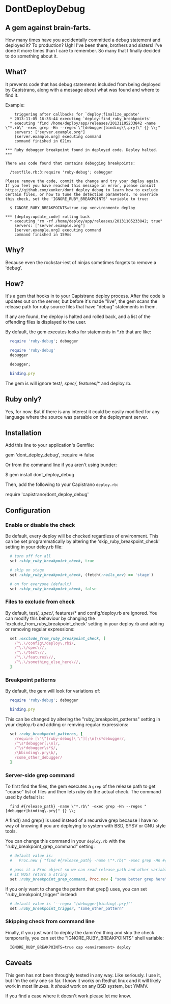 # DontDeployDebug
## A gem against brain-farts.

How many times have you accidentally committed a debug statement and deployed
it? To production? Ugh! I've been there, brothers and sisters! I've done it
more times than I care to remember. So many that I finally decided to do
something about it.

## What?

It prevents code that has debug statements included from being deployed by
Capistrano, along with a message about what was found and where to find it.

Example:

```
    triggering after callbacks for `deploy:finalize_update'
  * 2013-11-05 16:38:44 executing `deploy:find_ruby_breakpoints'
  * executing "find /home/deploy/app/releases/20131105233842 -name \"*.rb\" -exec grep -Hn --regex \"[debugger|binding\\.pry]\" {} \\;"
    servers: ["server.example.org"]
    [server.example.org] executing command
    command finished in 621ms

*** Ruby debugger breakpoint found in deployed code. Deploy halted. ***

There was code found that contains debugging breakpoints:

  /testfile.rb:3:require 'ruby-debug'; debugger

Please remove the code, commit the change and try your deploy again.
If you feel you have reached this message in error, please consult
https://github.com/xunker/dont_deploy_debug to learn how to exclude
certain files, or how to tune the detection parameters. To override
this check, set the 'IGNORE_RUBY_BREAKPOINTS' variable to true:

  $ IGNORE_RUBY_BREAKPOINTS=true cap <environment> deploy

*** [deploy:update_code] rolling back
  * executing "rm -rf /home/deploy/app/releases/20131105233842; true"
    servers: ["server.example.org"]
    [server.example.org] executing command
    command finished in 159ms
```

## Why?

Because even the rockstar-iest of ninjas sometimes forgets to remove a 'debug'.

## How?

It's a gem that hooks in to your Capistrano deploy process. After the code is
updates out on the server, but before it's made "live", the gem scans the
release path for ruby source files that have "debug" statements in them.

If any are found, the deploy is halted and rolled back, and a list of the
offending files is displayed to the user.

By default, the gem executes looks for statements in *.rb that are like:

```ruby
  require 'ruby-debug'; debugger

  require 'ruby-debug'
  debugger

  debugger;

  binding.pry
```

The gem is will ignore test/*, spec/*, features/* and deploy.rb.

## Ruby only?

Yes, for now. But if there is any interest it could be easily modified for
any language where the source was parsable on the deployment server.

## Installation

Add this line to your application's Gemfile:

  gem 'dont_deploy_debug', :require =>  false

Or from the command line if you aren't using bunder:

  $ gem install dont_deploy_debug

Then, add the following to your Capistrano `deploy.rb`:

  require 'capistrano/dont_deploy_debug'

## Configuration

### Enable or disable the check

Be default, every deploy will be checked regardless of environment. This can
be set programmatically by altering the 'skip_ruby_breakpoint_check' setting
in your deloy.rb file:

```ruby
  # turn off for all
  set :skip_ruby_breakpoint_check, true

  # skip on stage
  set :skip_ruby_breakpoint_check, (fetch(:rails_env) == 'stage')

  # on for everyone (default)
  set :skip_ruby_breakpoint_check, false
```

### Files to exclude from check

By default, test/*, spec/*, features/* and config/deploy.rb are ignored. You
can modify this behaviour by changing the 'exclude_from_ruby_breakpoint_check'
setting in your deploy.rb and adding or removing regular expressions: 

```ruby
  set :exclude_from_ruby_breakpoint_check, [
    /^\.\/config\/deploy\.rb$/,
    /^\.\/spec\//,
    /^\.\/test\//,
    /^\.\/features\//,
    /^\.\/something_else_here\//,
  ]
```

### Breakpoint patterns

By default, the gem will look for variations of:

```ruby
  require 'ruby-debug'; debugger

  binding.pry
```

This can be changed by altering the "ruby_breakpoint_patterns" setting in your
deploy.rb and adding or remving regular expressions:

```ruby
  set :ruby_breakpoint_patterns, [
    /require [\'\"]ruby-debug[\'\"][;\n]\s*debugger/,
    /^\s*debugger[;\n]/,
    /^\s*debugger\s*$/,
    /\bbinding\.pry\b/,
    /some_other_debugger/
  ]
```

### Server-side grep command

To first find the files, the gem executes a `grep` of the release path to get
"coarse" list of files and then lets ruby do the actual check. The command
used by default is:

```
  find #{release_path} -name \"*.rb\" -exec grep -Hn --regex "[debugger|binding\.pry]" {} \\;
```

A find() and grep() is used instead of a recursive grep because I have no way
of knowing if you are deploying to system with BSD, SYSV or GNU style tools.

You can change this command in your `deploy.rb` with the
"ruby_breakpoint_grep_command" setting:

```ruby
  # default value is:
  #   Proc.new { "find #{release_path} -name \"*.rb\" -exec grep -Hn #{fetch(:ruby_breakpoint_trigger)} {} \\;" }

  # pass it a Proc object so we can read release_path and other variables
  # it MUST return a string
  set :ruby_breakpoint_grep_command, Proc.new { "some better grep here" }
```

If you only want to change the pattern that grep() uses, you can set
"ruby_breakpoint_trigger" instead:

```ruby
  # default value is '--regex "[debugger|binding\.pry]"'
  set :ruby_breakpoint_trigger, "some_other_pattern"
```

### Skipping check from command line

Finally, if you just want to deploy the damn'ed thing and skip the check
temporarily, you can set the "IGNORE_RUBY_BREAKPOINTS" shell variable:

```
  IGNORE_RUBY_BREAKPOINTS=true cap <environment> deploy
```

## Caveats

This gem has not been throughly tested in any way. Like seriously. I use it,
but I'm the only one so far. I know it works on Redhat linux and it will likely
work in most linuxes. It *should* work on any BSD system, but YMMV.

If you find a case where it doesn't work please let me know.
